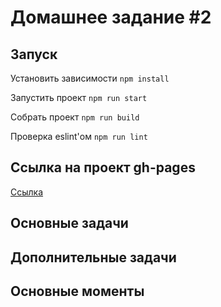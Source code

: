 # Домашнее задание #2

## Запуск

Установить зависимости `npm install`

Запустить проект `npm run start`

Собрать проект `npm run build`

Проверка eslint'ом `npm run lint`

## Ссылка на проект gh-pages

[Ссылка](https://sukachevalex.github.io/shri-2018-2-homework-2/)

## Основные задачи

## Дополнительные задачи

## Основные моменты

